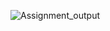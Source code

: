 ![Assignment_output](https://github.com/AhmedAtia1507/Learn_in_Depth_Embedded_Systems_Diploma/assets/104103615/2247fa9b-339d-4941-8407-13efb7e2a2ad)
